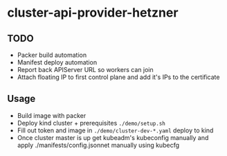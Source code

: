 # cluster-api-provider-hetzner

## TODO

- Packer build automation
- Manifest deploy automation
- Report back APIServer URL so workers can join
- Attach floating IP to first control plane and add it's IPs to the certificate

## Usage

- Build image with packer
- Deploy kind cluster + prerequisites `./demo/setup.sh`
- Fill out token and image in `./demo/cluster-dev-*.yaml` deploy to kind
- Once cluster master is up get kubeadm's kubeconfig manually and apply ./manifests/config.jsonnet manually using kubecfg
